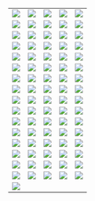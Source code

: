 ||||||
|---|---|---|---|---|
|[![](https://img.shields.io/badge/style-v1.9.5-blue.svg?style=for-the-badge&label=alicloud)](https://github.com/terraform-providers/terraform-provider-alicloud/blob/master/CHANGELOG.md)|[![](https://img.shields.io/badge/style-v1.0.3-blue.svg?style=for-the-badge&label=archive)](https://github.com/terraform-providers/terraform-provider-archive/blob/master/CHANGELOG.md)|[![](https://img.shields.io/badge/style-v0.1.0-blue.svg?style=for-the-badge&label=arukas)](https://github.com/terraform-providers/terraform-provider-arukas/blob/master/CHANGELOG.md)|[![](https://img.shields.io/badge/style-v0.1.1-blue.svg?style=for-the-badge&label=atlas)](https://github.com/terraform-providers/terraform-provider-atlas/blob/master/CHANGELOG.md)|[![](https://img.shields.io/badge/style-v1.28.0-blue.svg?style=for-the-badge&label=aws)](https://github.com/terraform-providers/terraform-provider-aws/blob/master/CHANGELOG.md)|
|[![](https://img.shields.io/badge/style-v0.1.1-blue.svg?style=for-the-badge&label=azure-classic)](https://github.com/terraform-providers/terraform-provider-azure-classic/blob/master/CHANGELOG.md)|[![](https://img.shields.io/badge/style-v1.10.0-blue.svg?style=for-the-badge&label=azurerm)](https://github.com/terraform-providers/terraform-provider-azurerm/blob/master/CHANGELOG.md)|[![](https://img.shields.io/badge/style-v0.1.0-blue.svg?style=for-the-badge&label=azurestack)](https://github.com/terraform-providers/terraform-provider-azurestack/blob/master/CHANGELOG.md)|[![](https://img.shields.io/badge/style-v1.0.0-blue.svg?style=for-the-badge&label=bitbucket)](https://github.com/terraform-providers/terraform-provider-bitbucket/blob/master/CHANGELOG.md)|[![](https://img.shields.io/badge/style-v0.1.0-blue.svg?style=for-the-badge&label=chef)](https://github.com/terraform-providers/terraform-provider-chef/blob/master/CHANGELOG.md)|
|[![](https://img.shields.io/badge/style-v0.1.0-blue.svg?style=for-the-badge&label=circonus)](https://github.com/terraform-providers/terraform-provider-circonus/blob/master/CHANGELOG.md)|[![](https://img.shields.io/badge/style-v0.1.0-blue.svg?style=for-the-badge&label=clc)](https://github.com/terraform-providers/terraform-provider-clc/blob/master/CHANGELOG.md)|[![](https://img.shields.io/badge/style-v1.0.0-blue.svg?style=for-the-badge&label=cloudflare)](https://github.com/terraform-providers/terraform-provider-cloudflare/blob/master/CHANGELOG.md)|[![](https://img.shields.io/badge/style-v1.0.1-blue.svg?style=for-the-badge&label=cloudscale)](https://github.com/terraform-providers/terraform-provider-cloudscale/blob/master/CHANGELOG.md)|[![](https://img.shields.io/badge/style-v0.1.5-blue.svg?style=for-the-badge&label=cloudstack)](https://github.com/terraform-providers/terraform-provider-cloudstack/blob/master/CHANGELOG.md)|
|[![](https://img.shields.io/badge/style-v1.0.1-blue.svg?style=for-the-badge&label=cobbler)](https://github.com/terraform-providers/terraform-provider-cobbler/blob/master/CHANGELOG.md)|[![](https://img.shields.io/badge/style-v2.1.0-blue.svg?style=for-the-badge&label=consul)](https://github.com/terraform-providers/terraform-provider-consul/blob/master/CHANGELOG.md)|[![](https://img.shields.io/badge/style-v1.0.4-blue.svg?style=for-the-badge&label=datadog)](https://github.com/terraform-providers/terraform-provider-datadog/blob/master/CHANGELOG.md)|[![](https://img.shields.io/badge/style-v0.1.3-blue.svg?style=for-the-badge&label=digitalocean)](https://github.com/terraform-providers/terraform-provider-digitalocean/blob/master/CHANGELOG.md)|[![](https://img.shields.io/badge/style-v0.1.0-blue.svg?style=for-the-badge&label=dme)](https://github.com/terraform-providers/terraform-provider-dme/blob/master/CHANGELOG.md)|
|[![](https://img.shields.io/badge/style-v2.0.0-blue.svg?style=for-the-badge&label=dns)](https://github.com/terraform-providers/terraform-provider-dns/blob/master/CHANGELOG.md)|[![](https://img.shields.io/badge/style-v0.1.0-blue.svg?style=for-the-badge&label=dnsimple)](https://github.com/terraform-providers/terraform-provider-dnsimple/blob/master/CHANGELOG.md)|[![](https://img.shields.io/badge/style-v1.0.0-blue.svg?style=for-the-badge&label=docker)](https://github.com/terraform-providers/terraform-provider-docker/blob/master/CHANGELOG.md)|[![](https://img.shields.io/badge/style-v1.1.0-blue.svg?style=for-the-badge&label=dyn)](https://github.com/terraform-providers/terraform-provider-dyn/blob/master/CHANGELOG.md)|[![](https://img.shields.io/badge/style-v1.0.0-blue.svg?style=for-the-badge&label=external)](https://github.com/terraform-providers/terraform-provider-external/blob/master/CHANGELOG.md)|
|[![](https://img.shields.io/badge/style-v0.2.0-blue.svg?style=for-the-badge&label=fastly)](https://github.com/terraform-providers/terraform-provider-fastly/blob/master/CHANGELOG.md)|[![](https://img.shields.io/badge/style-v1.1.0-blue.svg?style=for-the-badge&label=flexibleengine)](https://github.com/terraform-providers/terraform-provider-flexibleengine/blob/master/CHANGELOG.md)|[![](https://img.shields.io/badge/style-v1.1.0-blue.svg?style=for-the-badge&label=github)](https://github.com/terraform-providers/terraform-provider-github/blob/master/CHANGELOG.md)|[![](https://img.shields.io/badge/style-v1.0.0-blue.svg?style=for-the-badge&label=gitlab)](https://github.com/terraform-providers/terraform-provider-gitlab/blob/master/CHANGELOG.md)|[![](https://img.shields.io/badge/style-v1.16.2-blue.svg?style=for-the-badge&label=google)](https://github.com/terraform-providers/terraform-provider-google/blob/master/CHANGELOG.md)|
|[![](https://img.shields.io/badge/style-v1.0.2-blue.svg?style=for-the-badge&label=grafana)](https://github.com/terraform-providers/terraform-provider-grafana/blob/master/CHANGELOG.md)|[![](https://img.shields.io/badge/style-v1.2.0-blue.svg?style=for-the-badge&label=hcloud)](https://github.com/terraform-providers/terraform-provider-hcloud/blob/master/CHANGELOG.md)|[![](https://img.shields.io/badge/style-v1.2.0-blue.svg?style=for-the-badge&label=heroku)](https://github.com/terraform-providers/terraform-provider-heroku/blob/master/CHANGELOG.md)|[![](https://img.shields.io/badge/style-v1.0.1-blue.svg?style=for-the-badge&label=http)](https://github.com/terraform-providers/terraform-provider-http/blob/master/CHANGELOG.md)|[![](https://img.shields.io/badge/style-v1.1.0-blue.svg?style=for-the-badge&label=huaweicloud)](https://github.com/terraform-providers/terraform-provider-huaweicloud/blob/master/CHANGELOG.md)|
|[![](https://img.shields.io/badge/style-v0.1.1-blue.svg?style=for-the-badge&label=icinga2)](https://github.com/terraform-providers/terraform-provider-icinga2/blob/master/CHANGELOG.md)|[![](https://img.shields.io/badge/style-v1.0.1-blue.svg?style=for-the-badge&label=ignition)](https://github.com/terraform-providers/terraform-provider-ignition/blob/master/CHANGELOG.md)|[![](https://img.shields.io/badge/style-v1.0.1-blue.svg?style=for-the-badge&label=influxdb)](https://github.com/terraform-providers/terraform-provider-influxdb/blob/master/CHANGELOG.md)|[![](https://img.shields.io/badge/style-v1.1.0-blue.svg?style=for-the-badge&label=kubernetes)](https://github.com/terraform-providers/terraform-provider-kubernetes/blob/master/CHANGELOG.md)|[![](https://img.shields.io/badge/style-v0.1.0-blue.svg?style=for-the-badge&label=librato)](https://github.com/terraform-providers/terraform-provider-librato/blob/master/CHANGELOG.md)|
|[![](https://img.shields.io/badge/style-v1.1.0-blue.svg?style=for-the-badge&label=local)](https://github.com/terraform-providers/terraform-provider-local/blob/master/CHANGELOG.md)|[![](https://img.shields.io/badge/style-v1.0.0-blue.svg?style=for-the-badge&label=logentries)](https://github.com/terraform-providers/terraform-provider-logentries/blob/master/CHANGELOG.md)|[![](https://img.shields.io/badge/style-v1.2.0-blue.svg?style=for-the-badge&label=logicmonitor)](https://github.com/terraform-providers/terraform-provider-logicmonitor/blob/master/CHANGELOG.md)|[![](https://img.shields.io/badge/style-v0.1.0-blue.svg?style=for-the-badge&label=mailgun)](https://github.com/terraform-providers/terraform-provider-mailgun/blob/master/CHANGELOG.md)|[![](https://img.shields.io/badge/style-v1.1.0-blue.svg?style=for-the-badge&label=mysql)](https://github.com/terraform-providers/terraform-provider-mysql/blob/master/CHANGELOG.md)|
|[![](https://img.shields.io/badge/style-v1.0.1-blue.svg?style=for-the-badge&label=newrelic)](https://github.com/terraform-providers/terraform-provider-newrelic/blob/master/CHANGELOG.md)|[![](https://img.shields.io/badge/style-v1.2.0-blue.svg?style=for-the-badge&label=nomad)](https://github.com/terraform-providers/terraform-provider-nomad/blob/master/CHANGELOG.md)|[![](https://img.shields.io/badge/style-v1.0.0-blue.svg?style=for-the-badge&label=ns1)](https://github.com/terraform-providers/terraform-provider-ns1/blob/master/CHANGELOG.md)|[![](https://img.shields.io/badge/style-v1.0.0-blue.svg?style=for-the-badge&label=nsxt)](https://github.com/terraform-providers/terraform-provider-nsxt/blob/master/CHANGELOG.md)|[![](https://img.shields.io/badge/style-v1.0.0-blue.svg?style=for-the-badge&label=null)](https://github.com/terraform-providers/terraform-provider-null/blob/master/CHANGELOG.md)|
|[![](https://img.shields.io/badge/style-v1.1.0-blue.svg?style=for-the-badge&label=oneandone)](https://github.com/terraform-providers/terraform-provider-oneandone/blob/master/CHANGELOG.md)|[![](https://img.shields.io/badge/style-v1.2.0-blue.svg?style=for-the-badge&label=opc)](https://github.com/terraform-providers/terraform-provider-opc/blob/master/CHANGELOG.md)|[![](https://img.shields.io/badge/style-v1.6.0-blue.svg?style=for-the-badge&label=openstack)](https://github.com/terraform-providers/terraform-provider-openstack/blob/master/CHANGELOG.md)|[![](https://img.shields.io/badge/style-v1.1.0-blue.svg?style=for-the-badge&label=opentelekomcloud)](https://github.com/terraform-providers/terraform-provider-opentelekomcloud/blob/master/CHANGELOG.md)|[![](https://img.shields.io/badge/style-v0.1.0-blue.svg?style=for-the-badge&label=opsgenie)](https://github.com/terraform-providers/terraform-provider-opsgenie/blob/master/CHANGELOG.md)|
|[![](https://img.shields.io/badge/style-v1.3.0-blue.svg?style=for-the-badge&label=oraclepaas)](https://github.com/terraform-providers/terraform-provider-oraclepaas/blob/master/CHANGELOG.md)|[![](https://img.shields.io/badge/style-v0.3.0-blue.svg?style=for-the-badge&label=ovh)](https://github.com/terraform-providers/terraform-provider-ovh/blob/master/CHANGELOG.md)|[![](https://img.shields.io/badge/style-v1.2.4-blue.svg?style=for-the-badge&label=packet)](https://github.com/terraform-providers/terraform-provider-packet/blob/master/CHANGELOG.md)|[![](https://img.shields.io/badge/style-v1.1.1-blue.svg?style=for-the-badge&label=pagerduty)](https://github.com/terraform-providers/terraform-provider-pagerduty/blob/master/CHANGELOG.md)|[![](https://img.shields.io/badge/style-v1.3.0-blue.svg?style=for-the-badge&label=panos)](https://github.com/terraform-providers/terraform-provider-panos/blob/master/CHANGELOG.md)|
|[![](https://img.shields.io/badge/style-v0.1.2-blue.svg?style=for-the-badge&label=postgresql)](https://github.com/terraform-providers/terraform-provider-postgresql/blob/master/CHANGELOG.md)|[![](https://img.shields.io/badge/style-v0.1.0-blue.svg?style=for-the-badge&label=powerdns)](https://github.com/terraform-providers/terraform-provider-powerdns/blob/master/CHANGELOG.md)|[![](https://img.shields.io/badge/style-v1.3.2-blue.svg?style=for-the-badge&label=profitbricks)](https://github.com/terraform-providers/terraform-provider-profitbricks/blob/master/CHANGELOG.md)|[![](https://img.shields.io/badge/style-v1.0.0-blue.svg?style=for-the-badge&label=rabbitmq)](https://github.com/terraform-providers/terraform-provider-rabbitmq/blob/master/CHANGELOG.md)|[![](https://img.shields.io/badge/style-v1.2.1-blue.svg?style=for-the-badge&label=rancher)](https://github.com/terraform-providers/terraform-provider-rancher/blob/master/CHANGELOG.md)|
|[![](https://img.shields.io/badge/style-v1.3.1-blue.svg?style=for-the-badge&label=random)](https://github.com/terraform-providers/terraform-provider-random/blob/master/CHANGELOG.md)|[![](https://img.shields.io/badge/style-v0.1.0-blue.svg?style=for-the-badge&label=rundeck)](https://github.com/terraform-providers/terraform-provider-rundeck/blob/master/CHANGELOG.md)|[![](https://img.shields.io/badge/style-v0.2.0-blue.svg?style=for-the-badge&label=runscope)](https://github.com/terraform-providers/terraform-provider-runscope/blob/master/CHANGELOG.md)|[![](https://img.shields.io/badge/style-v1.5.1-blue.svg?style=for-the-badge&label=scaleway)](https://github.com/terraform-providers/terraform-provider-scaleway/blob/master/CHANGELOG.md)|[![](https://img.shields.io/badge/style-v0.0.1-blue.svg?style=for-the-badge&label=softlayer)](https://github.com/terraform-providers/terraform-provider-softlayer/blob/master/CHANGELOG.md)|
|[![](https://img.shields.io/badge/style-v1.1.1-blue.svg?style=for-the-badge&label=spotinst)](https://github.com/terraform-providers/terraform-provider-spotinst/blob/master/CHANGELOG.md)|[![](https://img.shields.io/badge/style-v0.1.0-blue.svg?style=for-the-badge&label=statuscake)](https://github.com/terraform-providers/terraform-provider-statuscake/blob/master/CHANGELOG.md)|[![](https://img.shields.io/badge/style-v1.0.0-blue.svg?style=for-the-badge&label=telefonicaopencloud)](https://github.com/terraform-providers/terraform-provider-telefonicaopencloud/blob/master/CHANGELOG.md)|[![](https://img.shields.io/badge/style-v1.0.0-blue.svg?style=for-the-badge&label=template)](https://github.com/terraform-providers/terraform-provider-template/blob/master/CHANGELOG.md)|[![](https://img.shields.io/badge/style-v1.0.2-blue.svg?style=for-the-badge&label=terraform)](https://github.com/terraform-providers/terraform-provider-terraform/blob/master/CHANGELOG.md)|
|[![](https://img.shields.io/badge/style-v1.1.0-blue.svg?style=for-the-badge&label=tls)](https://github.com/terraform-providers/terraform-provider-tls/blob/master/CHANGELOG.md)|[![](https://img.shields.io/badge/style-v0.5.1-blue.svg?style=for-the-badge&label=triton)](https://github.com/terraform-providers/terraform-provider-triton/blob/master/CHANGELOG.md)|[![](https://img.shields.io/badge/style-v0.1.0-blue.svg?style=for-the-badge&label=ultradns)](https://github.com/terraform-providers/terraform-provider-ultradns/blob/master/CHANGELOG.md)|[![](https://img.shields.io/badge/style-v1.1.0-blue.svg?style=for-the-badge&label=vault)](https://github.com/terraform-providers/terraform-provider-vault/blob/master/CHANGELOG.md)|[![](https://img.shields.io/badge/style-v1.0.0-blue.svg?style=for-the-badge&label=vcd)](https://github.com/terraform-providers/terraform-provider-vcd/blob/master/CHANGELOG.md)|
|[![](https://img.shields.io/badge/style-v1.6.0-blue.svg?style=for-the-badge&label=vsphere)](https://github.com/terraform-providers/terraform-provider-vsphere/blob/master/CHANGELOG.md)|
